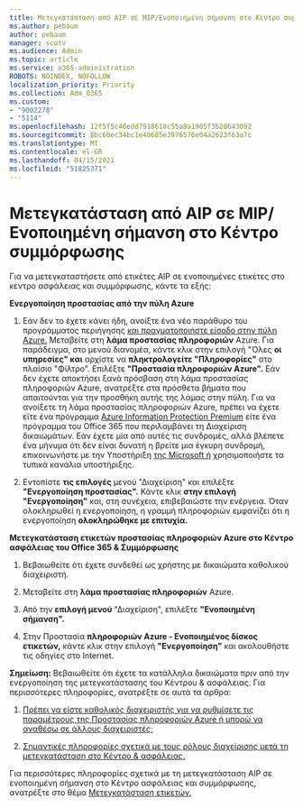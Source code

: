 ```yaml
---
title: Μετεγκατάσταση από AIP σε MIP/Ενοποιημένη σήμανση στο Κέντρο συμμόρφωσης
ms.author: pebaum
author: pebaum
manager: scotv
ms.audience: Admin
ms.topic: article
ms.service: o365-administration
ROBOTS: NOINDEX, NOFOLLOW
localization_priority: Priority
ms.collection: Adm_O365
ms.custom:
- "9002278"
- "5114"
ms.openlocfilehash: 12f5f5c46edd7918618c55a8a1905f3b28643092
ms.sourcegitcommit: 8bc60ec34bc1e40685e3976576e04a2623f63a7c
ms.translationtype: MT
ms.contentlocale: el-GR
ms.lasthandoff: 04/15/2021
ms.locfileid: "51825371"
---
```

# <a name="migration-from-aip-to-mipunified-labeling-in-the-compliance-center"></a>Μετεγκατάσταση από AIP σε MIP/Ενοποιημένη σήμανση στο Κέντρο συμμόρφωσης

Για να μετεγκαταστήσετε από ετικέτες AIP σε ενοποιημένες ετικέτες στο κέντρο ασφάλειας και συμμόρφωσης, κάντε τα εξής:

**Ενεργοποίηση προστασίας από την πύλη Azure**

1. Εάν δεν το έχετε κάνει ήδη, ανοίξτε ένα νέο παράθυρο του προγράμματος περιήγησης [και πραγματοποιήστε είσοδο στην πύλη Azure.](https://docs.microsoft.com/azure/information-protection/deploy-use/configure-policy#signing-in-to-the-azure-portal) Μεταβείτε στη **λάμα προστασίας πληροφοριών** Azure. Για παράδειγμα, στο μενού διανομέα, κάντε κλικ στην επιλογή "Όλες **οι υπηρεσίες" και** αρχίστε να **πληκτρολογείτε "Πληροφορίες"** στο πλαίσιο "Φίλτρο". Επιλέξτε **"Προστασία πληροφοριών Azure".** Εάν δεν έχετε αποκτήσει ξανά πρόσβαση στη λάμα προστασίας [](https://docs.microsoft.com/azure/information-protection/deploy-use/configure-policy#to-access-the-azure-information-protection-blade-for-the-first-time) πληροφοριών Azure, ανατρέξτε στα πρόσθετα βήματα που απαιτούνται για την προσθήκη αυτής της λάμας στην πύλη. Για να ανοίξετε τη λάμα προστασίας πληροφοριών Azure, πρέπει να έχετε είτε ένα πρόγραμμα [Azure Information Protection Premium](https://www.microsoft.com/cloud-platform/azure-information-protection-pricing) είτε ένα πρόγραμμα του Office 365 που περιλαμβάνει τη Διαχείριση δικαιωμάτων. Εάν έχετε μία από αυτές τις συνδρομές, αλλά βλέπετε ένα μήνυμα ότι δεν είναι δυνατή η βρείτε μια έγκυρη συνδρομή, επικοινωνήστε με την Υποστήριξη [της Microsoft ή](https://docs.microsoft.com/azure/information-protection/get-started/information-support#to-contact-microsoft-support) χρησιμοποιήστε τα τυπικά κανάλια υποστήριξης.

2. Εντοπίστε **τις επιλογές** μενού "Διαχείριση" και επιλέξτε **"Ενεργοποίηση προστασίας".** Κάντε κλικ **στην επιλογή "Ενεργοποίηση"** και, στη συνέχεια, επιβεβαιώστε την ενέργεια. Όταν ολοκληρωθεί η ενεργοποίηση, η γραμμή πληροφοριών εμφανίζει ότι η ενεργοποίηση **ολοκληρώθηκε με επιτυχία.**

**Μετεγκατάσταση ετικετών προστασίας πληροφοριών Azure στο Κέντρο ασφάλειας του Office 365 & Συμμόρφωσης**

1. Βεβαιωθείτε ότι έχετε συνδεθεί ως χρήστης με δικαιώματα καθολικού διαχειριστή.

2. Μεταβείτε στη **λάμα προστασίας πληροφοριών** Azure.

3. Από την **επιλογή μενού** "Διαχείριση", επιλέξτε **"Ενοποιημένη σήμανση".**

4. Στην Προστασία **πληροφοριών Azure - Ενοποιημένος δίσκος ετικετών,** κάντε κλικ στην επιλογή **"Ενεργοποίηση"** και ακολουθήστε τις οδηγίες στο Internet.

**Σημείωση:** Βεβαιωθείτε ότι έχετε τα κατάλληλα δικαιώματα πριν από την ενεργοποίηση της μετεγκατάστασης του Κέντρου & ασφάλειας. Για περισσότερες πληροφορίες, ανατρέξτε σε αυτά τα άρθρα:

1. [Πρέπει να είστε καθολικός διαχειριστής για να ρυθμίσετε τις παραμέτρους της Προστασίας πληροφοριών Azure ή μπορώ να αναθέσω σε άλλους διαχειριστές;](https://docs.microsoft.com/azure/information-protection/faqs#do-you-need-to-be-a-global-admin-to-configure-azure-information-protection-or-can-i-delegate-to-other-administrators)

2. [Σημαντικές πληροφορίες σχετικά με τους ρόλους διαχείρισης μετά τη μετεγκατάσταση στο Κέντρο & ασφάλειας.](https://docs.microsoft.com/azure/information-protection/configure-policy-migrate-labels#important-information-about-administrative-roles)

Για περισσότερες πληροφορίες σχετικά με τη μετεγκατάσταση AIP σε ενοποιημένη σήμανση στο Κέντρο ασφάλειας και συμμόρφωσης, ανατρέξτε στο θέμα [Μετεγκατάσταση ετικετών.](https://docs.microsoft.com/azure/information-protection/configure-policy-migrate-labels)
